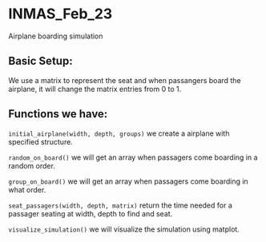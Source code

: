 # INMAS_Feb_23
Airplane boarding simulation

## Basic Setup:

We use a matrix to represent the seat and when passangers board the airplane, it will change the matrix entries from 0 to 1.

## Functions we have:

`initial_airplane(width, depth, groups)` we create a airplane with specified structure.

`random_on_board()` we will get an array when passagers come boarding in a random order.

`group_on_board()` we will get an array when passagers come boarding in what order.

`seat_passagers(width, depth, matrix)` return the time needed for a passager seating at width, depth to find and seat. 

`visualize_simulation()` we will visualize the simulation using matplot.


